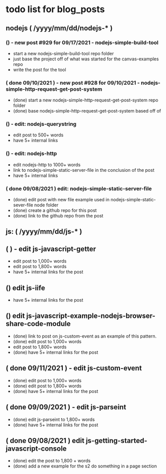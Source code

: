 # todo list for blog_posts

<!--###### ########## ########## #######-->
## nodejs ( /yyyy/mm/dd/nodejs-* )
<!--###### ########## ########## #######-->

### () - new post #929 for 09/17/2021 - nodejs-simple-build-tool
* start a new nodejs-simple-build-tool repo folder
* just base the project off of what was started for the canvas-examples repo
* write the post for the tool

### ( done 09/10/2021 ) - new post #928 for 09/10/2021 - nodejs-simple-http-request-get-post-system
* (done) start a new nodejs-simple-http-request-get-post-system repo folder
* (done) base nodejs-simple-http-request-get-post-system based off of

### () - edit: nodejs-querystring
* edit post to 500+ words
* have 5+ internal links

### () - edit: nodejs-http
* edit nodejs-http to 1000+ words
* link to nodejs-simple-static-server-file in the conclusion of the post
* have 5+ internal links

### ( done 09/08/2021 ) edit: nodejs-simple-static-server-file
* (done) edit post with new file example used in nodejs-simple-static-sever-file node folder
* (done) create a github repo for this post
* (done) link to the github repo from the post

<!--###### ########## ########## #######-->
## js: ( /yyyy/mm/dd/js-* )
<!--###### ########## ########## #######-->

## ( ) - edit js-javascript-getter
* edit post to 1,000+ words
* edit post to 1,800+ words
* have 5+ internal links for the post

## () edit js-iife
* have 5+ internal links for the post

## () edit js-javascript-example-nodejs-browser-share-code-module
* (done) link to post on js-custom-event as an example of this pattern.
* (done) edit post to 1,000+ words
* edit post to 1,800+ words
* (done) have 5+ internal links for the post

## ( done 09/11/2021 ) - edit js-custom-event
* (done) edit post to 1,000+ words
* (done) edit post to 1,800+ words
* (done) have 5+ internal links for the post

## ( done 09/09/2021 ) - edit js-parseint
* (done) edit js-parseint to 1,800+ words
* (done) have 5+ internal links for the post

## ( done 09/08/2021 ) edit js-getting-started-javascript-console
* (done) edit the post to 1,800 + words
* (done) add a new example for the s2 do something in a page section